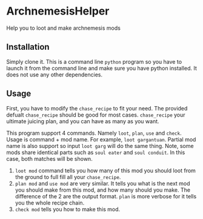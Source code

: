 # ArchnemesisHelper
Help you to loot and make archnemesis mods

## Installation
Simply clone it.
This is a command line `python` program so you have to launch it from the command line and make sure you have python installed. It does not use any other dependencies.

## Usage
First, you have to modify the `chase_recipe` to fit your need. The provided defualt `chase_recipe` should be good for most cases. `chase_recipe` your ultimate juicing plan, and you can have as many as you want.

This program support 4 commands. Namely `loot`, `plan`, `use` and `check`. Usage is command + mod name. For example, `loot gargantuan`. Partial mod name is also support so input `loot garg` will do the same thing. Note, some mods share identical parts such as `soul eater` and `soul conduit`. In this case, both matches will be shown.

1. `loot mod` command tells you how many of this mod you should loot from the ground to full fill all your `chase_recipe`.
2. `plan mod` and `use mod` are very similar. It tells you what is the next mod you should make from this mod, and how many should you make. The difference of the 2 are the output format. `plan` is more verbose for it tells you the whole recipe chain.
3. `check mod` tells you how to make this mod.
